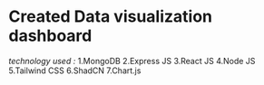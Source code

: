 # Created Data visualization dashboard

_technology used :_
1.MongoDB
2.Express JS
3.React JS
4.Node JS
5.Tailwind CSS
6.ShadCN
7.Chart.js
